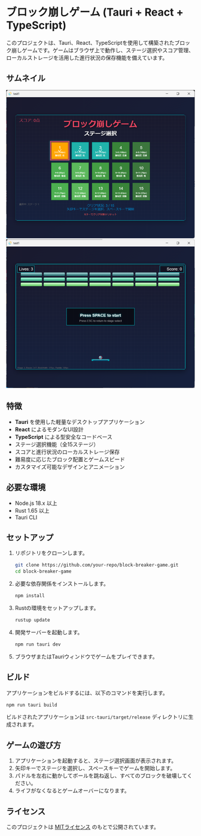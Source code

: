 # ブロック崩しゲーム (Tauri + React + TypeScript)

このプロジェクトは、Tauri、React、TypeScriptを使用して構築されたブロック崩しゲームです。ゲームはブラウザ上で動作し、ステージ選択やスコア管理、ローカルストレージを活用した進行状況の保存機能を備えています。

## サムネイル

![alt text](image.png)
![alt text](image-1.png)

## 特徴

- **Tauri** を使用した軽量なデスクトップアプリケーション
- **React** によるモダンなUI設計
- **TypeScript** による型安全なコードベース
- ステージ選択機能（全15ステージ）
- スコアと進行状況のローカルストレージ保存
- 難易度に応じたブロック配置とゲームスピード
- カスタマイズ可能なデザインとアニメーション

## 必要な環境

- Node.js 18.x 以上
- Rust 1.65 以上
- Tauri CLI

## セットアップ

1. リポジトリをクローンします。

   ```bash
   git clone https://github.com/your-repo/block-breaker-game.git
   cd block-breaker-game
   ```

2. 必要な依存関係をインストールします。

   ```bash
   npm install
   ```

3. Rustの環境をセットアップします。

   ```bash
   rustup update
   ```

4. 開発サーバーを起動します。

   ```bash
   npm run tauri dev
   ```

5. ブラウザまたはTauriウィンドウでゲームをプレイできます。

## ビルド

アプリケーションをビルドするには、以下のコマンドを実行します。

```bash
npm run tauri build
```

ビルドされたアプリケーションは `src-tauri/target/release` ディレクトリに生成されます。

## ゲームの遊び方

1. アプリケーションを起動すると、ステージ選択画面が表示されます。
2. 矢印キーでステージを選択し、スペースキーでゲームを開始します。
3. パドルを左右に動かしてボールを跳ね返し、すべてのブロックを破壊してください。
4. ライフがなくなるとゲームオーバーになります。

## ライセンス

このプロジェクトは [MITライセンス](LICENSE) のもとで公開されています。